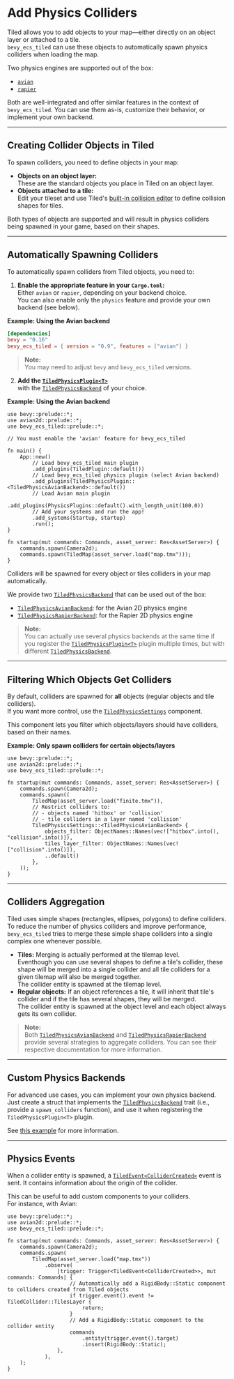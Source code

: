 # Add Physics Colliders

Tiled allows you to add objects to your map—either directly on an object layer or attached to a tile.  
`bevy_ecs_tiled` can use these objects to automatically spawn physics colliders when loading the map.

Two physics engines are supported out of the box:

- [`avian`](https://github.com/Jondolf/avian)  
- [`rapier`](https://github.com/dimforge/bevy_rapier)  

Both are well-integrated and offer similar features in the context of `bevy_ecs_tiled`. You can use them as-is, customize their behavior, or implement your own backend.

---

## Creating Collider Objects in Tiled

To spawn colliders, you need to define objects in your map:

- **Objects on an object layer:**  
  These are the standard objects you place in Tiled on an object layer.
- **Objects attached to a tile:**  
  Edit your tileset and use Tiled's [built-in collision editor](https://doc.mapeditor.org/en/stable/manual/editing-tilesets/#tile-collision-editor) to define collision shapes for tiles.

Both types of objects are supported and will result in physics colliders being spawned in your game, based on their shapes.

---

## Automatically Spawning Colliders

To automatically spawn colliders from Tiled objects, you need to:

1. **Enable the appropriate feature in your `Cargo.toml`:**  
   Either `avian` or `rapier`, depending on your backend choice.  
   You can also enable only the `physics` feature and provide your own backend (see below).

**Example: Using the Avian backend**

```toml
[dependencies]
bevy = "0.16"
bevy_ecs_tiled = { version = "0.9", features = ["avian"] }
```

> **Note:**  
> You may need to adjust `bevy` and `bevy_ecs_tiled` versions.

2. **Add the [`TiledPhysicsPlugin<T>`](https://docs.rs/bevy_ecs_tiled/latest/bevy_ecs_tiled/physics/struct.TiledPhysicsPlugin.html)**  
   with the [`TiledPhysicsBackend`](https://docs.rs/bevy_ecs_tiled/latest/bevy_ecs_tiled/physics/backend/trait.TiledPhysicsBackend.html) of your choice.

**Example: Using the Avian backend**

```rust,no_run
use bevy::prelude::*;
use avian2d::prelude::*;
use bevy_ecs_tiled::prelude::*;

// You must enable the 'avian' feature for bevy_ecs_tiled

fn main() {
    App::new()
        // Load bevy_ecs_tiled main plugin
        .add_plugins(TiledPlugin::default())
        // Load bevy_ecs_tiled physics plugin (select Avian backend)
        .add_plugins(TiledPhysicsPlugin::<TiledPhysicsAvianBackend>::default())
        // Load Avian main plugin
        .add_plugins(PhysicsPlugins::default().with_length_unit(100.0))
        // Add your systems and run the app!
        .add_systems(Startup, startup)
        .run();
}

fn startup(mut commands: Commands, asset_server: Res<AssetServer>) {
    commands.spawn(Camera2d);
    commands.spawn(TiledMap(asset_server.load("map.tmx")));
}
```

Colliders will be spawned for every object or tiles colliders in your map automatically.

We provide two [`TiledPhysicsBackend`](https://docs.rs/bevy_ecs_tiled/latest/bevy_ecs_tiled/physics/backend/trait.TiledPhysicsBackend.html) that can be used out of the box:

- [`TiledPhysicsAvianBackend`](https://docs.rs/bevy_ecs_tiled/latest/bevy_ecs_tiled/physics/backend/avian/enum.TiledPhysicsAvianBackend.html): for the Avian 2D physics engine
- [`TiledPhysicsRapierBackend`](https://docs.rs/bevy_ecs_tiled/latest/bevy_ecs_tiled/physics/backend/rapier/enum.TiledPhysicsRapierBackend.html): for the Rapier 2D physics engine

> **Note:**  
> You can actually use several physics backends at the same time if you register the [`TiledPhysicsPlugin<T>`](https://docs.rs/bevy_ecs_tiled/latest/bevy_ecs_tiled/physics/struct.TiledPhysicsPlugin.html) plugin multiple times, but with different [`TiledPhysicsBackend`](https://docs.rs/bevy_ecs_tiled/latest/bevy_ecs_tiled/physics/backend/trait.TiledPhysicsBackend.html).

---

## Filtering Which Objects Get Colliders

By default, colliders are spawned for **all** objects (regular objects and tile colliders).  
If you want more control, use the [`TiledPhysicsSettings`](https://docs.rs/bevy_ecs_tiled/latest/bevy_ecs_tiled/physics/settings/struct.TiledPhysicsSettings.html) component.

This component lets you filter which objects/layers should have colliders, based on their names.

**Example: Only spawn colliders for certain objects/layers**

```rust,no_run
use bevy::prelude::*;
use avian2d::prelude::*;
use bevy_ecs_tiled::prelude::*;

fn startup(mut commands: Commands, asset_server: Res<AssetServer>) {
    commands.spawn(Camera2d);
    commands.spawn((
        TiledMap(asset_server.load("finite.tmx")),
        // Restrict colliders to:
        // - objects named 'hitbox' or 'collision'
        // - tile colliders in a layer named 'collision'
        TiledPhysicsSettings::<TiledPhysicsAvianBackend> {
            objects_filter: ObjectNames::Names(vec!["hitbox".into(), "collision".into()]),
            tiles_layer_filter: ObjectNames::Names(vec!["collision".into()]),
            ..default()
        },
    ));
}
```

---

## Colliders Aggregation

Tiled uses simple shapes (rectangles, ellipses, polygons) to define colliders.  
To reduce the number of physics colliders and improve performance, `bevy_ecs_tiled` tries to merge these simple shape colliders into a single complex one whenever possible.

- **Tiles:** Merging is actually performed at the tilemap level.  
  Eventhough you can use several shapes to define a tile's collider, these shape will be merged into a single collider and all tile colliders for a given tilemap will also be merged together.  
  The collider entity is spawned at the tilemap level.  
- **Regular objects:** If an object references a tile, it will inherit that tile's collider and if the tile has several shapes, they will be merged.  
  The collider entity is spawned at the object level and each object always gets its own collider.

> **Note:**  
> Both [`TiledPhysicsAvianBackend`](https://docs.rs/bevy_ecs_tiled/latest/bevy_ecs_tiled/physics/backend/avian/enum.TiledPhysicsAvianBackend.html) and [`TiledPhysicsRapierBackend`](https://docs.rs/bevy_ecs_tiled/latest/bevy_ecs_tiled/physics/backend/rapier/enum.TiledPhysicsRapierBackend.html) provide several strategies to aggregate colliders. You can see their respective documentation for more information.

---

## Custom Physics Backends

For advanced use cases, you can implement your own physics backend.  
Just create a struct that implements the [`TiledPhysicsBackend`](https://docs.rs/bevy_ecs_tiled/latest/bevy_ecs_tiled/physics/backend/trait.TiledPhysicsBackend.html) trait (i.e., provide a `spawn_colliders` function), and use it when registering the `TiledPhysicsPlugin<T>` plugin.

See [this example](https://github.com/adrien-bon/bevy_ecs_tiled/blob/main/examples/physics_custom_backend.rs) for more information.

---

## Physics Events

When a collider entity is spawned, a [`TiledEvent<ColliderCreated>`](https://docs.rs/bevy_ecs_tiled/latest/bevy_ecs_tiled/physics/collider/struct.ColliderCreated.html) event is sent.
It contains information about the origin of the collider.

This can be useful to add custom components to your colliders.  
For instance, with Avian:

```rust,no_run
use bevy::prelude::*;
use avian2d::prelude::*;
use bevy_ecs_tiled::prelude::*;

fn startup(mut commands: Commands, asset_server: Res<AssetServer>) {
    commands.spawn(Camera2d);
    commands.spawn(
        TiledMap(asset_server.load("map.tmx"))
            .observe(
                |trigger: Trigger<TiledEvent<ColliderCreated>>, mut commands: Commands| {
                    // Automatically add a RigidBody::Static component to colliders created from Tiled objects
                    if trigger.event().event != TiledCollider::TilesLayer {
                        return;
                    }
                    // Add a RigidBody::Static component to the collider entity
                    commands
                        .entity(trigger.event().target)
                        .insert(RigidBody::Static);
                },
            ),
    );
}
```
